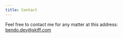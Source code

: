 ```yaml
---
title: Contact 
---
```


Feel free to contact me for any matter at this address:  
[bendo.dev@skiff.com](mailto:bendo.dev@skiff.com)
